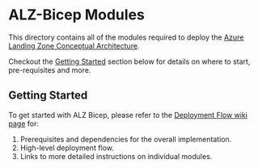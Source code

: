 # ALZ-Bicep Modules

This directory contains all of the modules required to deploy the [Azure Landing Zone Conceptual Architecture][caf_alz_architecture].

Checkout the [Getting Started](#getting-started) section below for details on where to start, pre-requisites and more.

## Getting Started

To get started with ALZ Bicep, please refer to the [Deployment Flow wiki page][wiki_deployment_flow] for:

1. Prerequisites and dependencies for the overall implementation.
2. High-level deployment flow.
3. Links to more detailed instructions on individual modules.

 [//]: # (************************)
 [//]: # (INSERT LINK LABELS BELOW)
 [//]: # (************************)

[caf_alz_architecture]:                            https://learn.microsoft.com/azure/cloud-adoption-framework/ready/landing-zone/#azure-landing-zone-conceptual-architecture "CAF - ALZ Accelerator"
[wiki_deployment_flow]:                            https://github.com/Azure/ALZ-Bicep/wiki/DeploymentFlow "Wiki - Deployment Flow"
